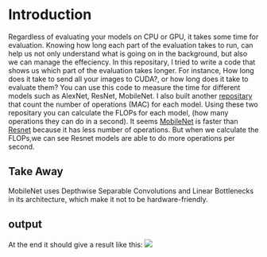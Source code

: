 # Introduction
Regardless of evaluating your models on CPU or GPU, it takes some time for evaluation. Knowing how long each part of the evaluation takes to run, can help us not only understand what is going on in the background, but also we can manage the effeciency.
In this repositary, I tried to write a code that shows us which part of the evaluation takes longer. For instance, How long does it take to send all your images to CUDA?, or how long does it take to evaluate them?
You can use this code to measure the time for different models such as AlexNet, ResNet, MobileNet.
I also built another [repositary](https://github.com/mazhej/Model_Op_Count) that count the number of operations (MAC) for each model. Using these two repositary you can calculate the FLOPs for each model, (how many operations they can do in a second).
It seems [MobileNet](https://arxiv.org/abs/1704.04861) is faster than [Resnet](https://arxiv.org/abs/1512.03385) because it has less number of operations. But when we calculate the FLOPs,we can see Resnet models are able to do more operations per second.

## Take Away
MobileNet uses Depthwise Separable Convolutions and Linear Bottlenecks in its architecture, which make it not to be hardware-friendly.

## output
At the end it should give a result like this:
![](example.png)
